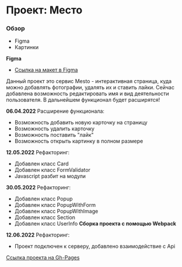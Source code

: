 # Проект: Место

### Обзор

* Figma
* Картинки

**Figma**

* [Ссылка на макет в Figma](https://www.figma.com/file/2cn9N9jSkmxD84oJik7xL7/JavaScript.-Sprint-4?node-id=0%3A1)

Данный проект это сервис Mesto - интерактивная страница, куда можно добавлять фотографии, удалять их и ставить лайки.
Сейчас добавлена возможность редактировать имя и вид деятельности пользователя. В дальнейшем функционал будет расширятся!

**06.04.2022**
Расширение функционала:
* Возможность добавить новую карточку на страницу
* Возможность удалить карточку
* Возможность поставить "лайк"
* Возможность открыть картинку в полном размере

**12.05.2022**
Рефакторинг:
* Добавлен класс Card
* Добавлен класс FormValidator
* Javascript разбит на модули

**30.05.2022**
Рефакторинг:
* Добавлен класс Popup
* Добавлен класс PopupWithForm
* Добавлен класс PopupWithImage
* Добавлен класс Section
* Добавлен класс UserInfo
**Сборка проекта с помощью Webpack**

**12.06.2022**
Рефакторинг:
* Проект подключен к серверу, добавлено взаимодействие с Api

[Ссылка проекта на Gh-Pages](https://nikitositi.github.io/mesto/)